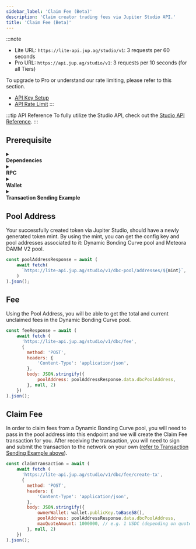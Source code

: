 ```yaml
---
sidebar_label: 'Claim Fee (Beta)'
description: 'Claim creator trading fees via Jupiter Studio API.'
title: 'Claim Fee (Beta)'
---
```


<head>
    <title>Claim Fee (Beta)</title>
    <meta name='twitter:card' content='summary' />
</head>

:::note
- Lite URL: `https://lite-api.jup.ag/studio/v1`: 3 requests per 60 seconds
- Pro URL: `https://api.jup.ag/studio/v1`: 3 requests per 10 seconds (for all Tiers)

To upgrade to Pro or understand our rate limiting, please refer to this section.
- [API Key Setup](/docs/api-setup)
- [API Rate Limit](/docs/api-rate-limit)
:::

:::tip API Reference
To fully utilize the Studio API, check out the [Studio API Reference](/docs/api/studio-api).
:::

## Prerequisite

<details>
    <summary>
        <div>
            <div>
                <b>Dependencies</b>
            </div>
        </div>
    </summary>

```bash
npm install @solana/web3.js@1 # Using v1 of web3.js instead of v2
npm install dotenv # If required for wallet setup
```
</details>

<details>
    <summary>
        <div>
            <div>
                <b>RPC</b>
            </div>
        </div>
    </summary>

**Set up RPC**

:::note
Solana provides a [default RPC endpoint](https://solana.com/docs/core/clusters). However, as your application grows, we recommend you to always use your own or provision a 3rd party provider’s RPC endpoint such as [Helius](https://helius.dev/) or [Triton](https://triton.one/).
:::

```jsx
import { Connection } from '@solana/web3.js';
const connection = new Connection('https://api.mainnet-beta.solana.com');
```
</details>

<details>
    <summary>
        <div>
            <div>
                <b>Wallet</b>
            </div>
        </div>
    </summary>

**Set up Development Wallet**

:::note
- You can paste in your private key for testing purposes but this is not recommended for production applications.
- If you want to store your private key in the project directly, you can do it via a `.env` file.
:::

To set up a development wallet via `.env` file, you can use the following script.

```jsx
// index.js
import { Keypair } from '@solana/web3.js';
import dotenv from 'dotenv';
require('dotenv').config();

const wallet = Keypair.fromSecretKey(bs58.decode(process.env.PRIVATE_KEY || ''));
```

```bash
# .env
PRIVATE_KEY=''
```

To set up a development wallet via a wallet generated via [Solana CLI](https://solana.com/docs/intro/installation#solana-cli-basics), you can use the following script.

```jsx
import { Keypair } from '@solana/web3.js';
import fs from 'fs';

const privateKeyArray = JSON.parse(fs.readFileSync('/Path/To/.config/solana/id.json', 'utf8').trim());
const wallet = Keypair.fromSecretKey(new Uint8Array(privateKeyArray));
```
</details>

<details>
    <summary>
        <div>
            <div>
                <b>Transaction Sending Example</b>
            </div>
        </div>
    </summary>

```jsx
transaction.sign([wallet]);
const transactionBinary = transaction.serialize();
console.log(transactionBinary);
console.log(transactionBinary.length);
const blockhashInfo = await connection.getLatestBlockhashAndContext({ commitment: 'finalized' });

const signature = await connection.sendRawTransaction(transactionBinary, {
  maxRetries: 0,
  skipPreflight: true,
});

console.log(`Transaction sent: https://solscan.io/tx/${signature}`);
  
try {
  const confirmation = await connection.confirmTransaction({
    signature,
    blockhash: blockhashInfo.value.blockhash,
    lastValidBlockHeight: blockhashInfo.value.lastValidBlockHeight,
  }, 'confirmed');

  if (confirmation.value.err) {
    console.error(`Transaction failed: ${JSON.stringify(confirmation.value.err)}`);
    console.log(`Examine the failed transaction: https://solscan.io/tx/${signature}`);
  } else {
    console.log(`Transaction successful: https://solscan.io/tx/${signature}`);
  }
} catch (error) {
  console.error(`Error confirming transaction: ${error}`);
  console.log(`Examine the transaction status: https://solscan.io/tx/${signature}`);
};
```
</details>

## Pool Address

Your successfully created token via Jupiter Studio, should have a newly generated token mint. By using the mint, you can get the config key and pool addresses associated to it: Dynamic Bonding Curve pool and Meteora DAMM V2 pool.

```jsx
const poolAddressResponse = await (
    await fetch(
      `https://lite-api.jup.ag/studio/v1/dbc-pool/addresses/${mint}`,
    )
).json();
```

## Fee

Using the Pool Address, you will be able to get the total and current unclaimed fees in the Dynamic Bonding Curve pool.

```jsx
const feeResponse = await (
    await fetch (
      'https://lite-api.jup.ag/studio/v1/dbc/fee', 
      {
        method: 'POST',
        headers: {
            'Content-Type': 'application/json',
        },
        body: JSON.stringify({
            poolAddress: poolAddressResponse.data.dbcPoolAddress,
        }, null, 2)
    })
).json();
```

## Claim Fee

In order to claim fees from a Dynamic Bonding Curve pool, you will need to pass in the pool address into this endpoint and we will create the Claim Fee transaction for you. After receiving the transaction, you will need to sign and submit the transaction to the network on your own ([refer to Transaction Sending Example above](#prerequisite)).

```jsx
const claimTransaction = await (
    await fetch (
      'https://lite-api.jup.ag/studio/v1/dbc/fee/create-tx', 
      {
        method: 'POST',
        headers: {
            'Content-Type': 'application/json',
        },
        body: JSON.stringify({
            ownerWallet: wallet.publicKey.toBase58(),
            poolAddress: poolAddressResponse.data.dbcPoolAddress,
            maxQuoteAmount: 1000000, // e.g. 1 USDC (depending on quote mint and decimals)
        }, null, 2)
    })
).json();
```

